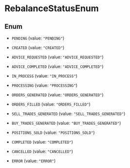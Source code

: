 

# RebalanceStatusEnum

## Enum


* `PENDING` (value: `"PENDING"`)

* `CREATED` (value: `"CREATED"`)

* `ADVICE_REQUESTED` (value: `"ADVICE_REQUESTED"`)

* `ADVICE_COMPLETED` (value: `"ADVICE_COMPLETED"`)

* `IN_PROCESS` (value: `"IN_PROCESS"`)

* `PROCESSING` (value: `"PROCESSING"`)

* `ORDERS_GENERATED` (value: `"ORDERS_GENERATED"`)

* `ORDERS_FILLED` (value: `"ORDERS_FILLED"`)

* `SELL_TRADES_GENERATED` (value: `"SELL_TRADES_GENERATED"`)

* `BUY_TRADES_GENERATED` (value: `"BUY_TRADES_GENERATED"`)

* `POSITIONS_SOLD` (value: `"POSITIONS_SOLD"`)

* `COMPLETED` (value: `"COMPLETED"`)

* `CANCELLED` (value: `"CANCELLED"`)

* `ERROR` (value: `"ERROR"`)



